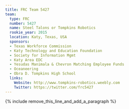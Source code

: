 ```yaml
---
title: FRC Team 5427
team:
  type: FRC
  number: 5427
  name: Steel Talons or Tompkins Robotics
  rookie_year: 2015
  location: Katy, Texas, USA
  sponsors:
  - Texas Workforce Commission
  - Katy Technology and Education Foundation
  - Society for Information Mgmt
  - Katy Area EDC
  - Yesudas Manimala & Chevron Matching Employee Funds
  - Oceaneering
  - Obra D. Tompkins High School
  links:
    Website: http://www.tompkins-robotics.weebly.com
    Twitter: https://twitter.com/frc5427
---
```


{% include remove_this_line_and_add_a_paragraph %}